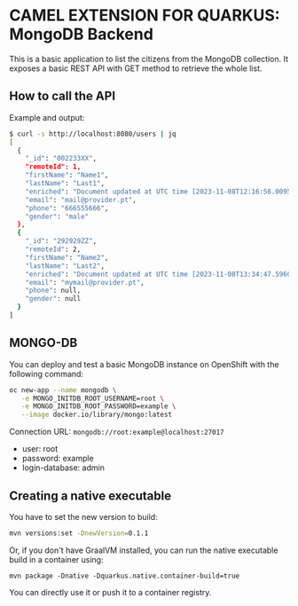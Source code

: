 # CAMEL EXTENSION FOR QUARKUS: MongoDB Backend

This is a basic application to list the citizens from the MongoDB collection. It exposes a basic REST API with GET method to retrieve the whole list.

## How to call the API

Example and output:

```bash
$ curl -s http://localhost:8080/users | jq
[
  {
    "_id": "002233XX",
    "remoteId": 1,
    "firstName": "Name1",
    "lastName": "Last1",
    "enriched": "Document updated at UTC time [2023-11-08T12:16:58.009533750Z] from remote table [msusers.USERS_FRANCE]",
    "email": "mail@provider.pt",
    "phone": "666555666",
    "gender": "male"
  },
  {
    "_id": "292929ZZ",
    "remoteId": 2,
    "firstName": "Name2",
    "lastName": "Last2",
    "enriched": "Document updated at UTC time [2023-11-08T13:34:47.596056636Z] from remote table [msusers.USERS_PORTUGAL]",
    "email": "mymail@provider.pt",
    "phone": null,
    "gender": null
  }
]
```

## MONGO-DB

You can deploy and test a basic MongoDB instance on OpenShift with the following command:

```bash
oc new-app --name mongodb \
   -e MONGO_INITDB_ROOT_USERNAME=root \
   -e MONGO_INITDB_ROOT_PASSWORD=example \
   --image docker.io/library/mongo:latest

```

Connection URL: ```mongodb://root:example@localhost:27017```

* user: root
* password: example
* login-database: admin

## Creating a native executable

You have to set the new version to build:

```bash
mvn versions:set -DnewVersion=0.1.1
```

Or, if you don't have GraalVM installed, you can run the native executable build in a container using: 
```shell script
mvn package -Dnative -Dquarkus.native.container-build=true
```

You can directly use it or push it to a container registry.


